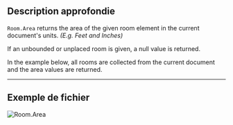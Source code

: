 ## Description approfondie
`Room.Area` returns the area of the given room element in the current document's units. _(E.g. Feet and Inches)_

If an unbounded or unplaced room is given, a null value is returned.

In the example below, all rooms are collected from the current document and the area values are returned.
___
## Exemple de fichier

![Room.Area](./Revit.Elements.Room.Area_img.jpg)
